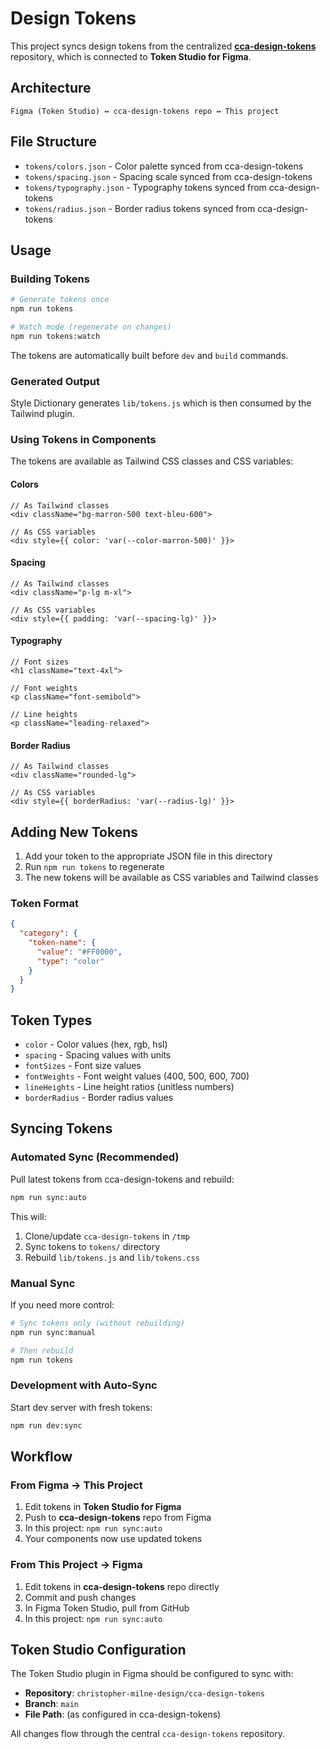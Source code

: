 # Design Tokens

This project syncs design tokens from the centralized **[cca-design-tokens](https://github.com/christopher-milne-design/cca-design-tokens)** repository, which is connected to **Token Studio for Figma**.

## Architecture

```
Figma (Token Studio) ↔ cca-design-tokens repo ↔ This project
```

## File Structure

- `tokens/colors.json` - Color palette synced from cca-design-tokens
- `tokens/spacing.json` - Spacing scale synced from cca-design-tokens
- `tokens/typography.json` - Typography tokens synced from cca-design-tokens
- `tokens/radius.json` - Border radius tokens synced from cca-design-tokens

## Usage

### Building Tokens

```bash
# Generate tokens once
npm run tokens

# Watch mode (regenerate on changes)
npm run tokens:watch
```

The tokens are automatically built before `dev` and `build` commands.

### Generated Output

Style Dictionary generates `lib/tokens.js` which is then consumed by the Tailwind plugin.

### Using Tokens in Components

The tokens are available as Tailwind CSS classes and CSS variables:

#### Colors
```tsx
// As Tailwind classes
<div className="bg-marron-500 text-bleu-600">

// As CSS variables
<div style={{ color: 'var(--color-marron-500)' }}>
```

#### Spacing
```tsx
// As Tailwind classes
<div className="p-lg m-xl">

// As CSS variables
<div style={{ padding: 'var(--spacing-lg)' }}>
```

#### Typography
```tsx
// Font sizes
<h1 className="text-4xl">

// Font weights
<p className="font-semibold">

// Line heights
<p className="leading-relaxed">
```

#### Border Radius
```tsx
// As Tailwind classes
<div className="rounded-lg">

// As CSS variables
<div style={{ borderRadius: 'var(--radius-lg)' }}>
```

## Adding New Tokens

1. Add your token to the appropriate JSON file in this directory
2. Run `npm run tokens` to regenerate
3. The new tokens will be available as CSS variables and Tailwind classes

### Token Format

```json
{
  "category": {
    "token-name": {
      "value": "#FF0000",
      "type": "color"
    }
  }
}
```

## Token Types

- `color` - Color values (hex, rgb, hsl)
- `spacing` - Spacing values with units
- `fontSizes` - Font size values
- `fontWeights` - Font weight values (400, 500, 600, 700)
- `lineHeights` - Line height ratios (unitless numbers)
- `borderRadius` - Border radius values

## Syncing Tokens

### Automated Sync (Recommended)
Pull latest tokens from cca-design-tokens and rebuild:
```bash
npm run sync:auto
```
This will:
1. Clone/update `cca-design-tokens` in `/tmp`
2. Sync tokens to `tokens/` directory
3. Rebuild `lib/tokens.js` and `lib/tokens.css`

### Manual Sync
If you need more control:
```bash
# Sync tokens only (without rebuilding)
npm run sync:manual

# Then rebuild
npm run tokens
```

### Development with Auto-Sync
Start dev server with fresh tokens:
```bash
npm run dev:sync
```

## Workflow

### From Figma → This Project
1. Edit tokens in **Token Studio for Figma**
2. Push to **cca-design-tokens** repo from Figma
3. In this project: `npm run sync:auto`
4. Your components now use updated tokens

### From This Project → Figma
1. Edit tokens in **cca-design-tokens** repo directly
2. Commit and push changes
3. In Figma Token Studio, pull from GitHub
4. In this project: `npm run sync:auto`

## Token Studio Configuration

The Token Studio plugin in Figma should be configured to sync with:
- **Repository**: `christopher-milne-design/cca-design-tokens`
- **Branch**: `main`
- **File Path**: (as configured in cca-design-tokens)

All changes flow through the central `cca-design-tokens` repository.
